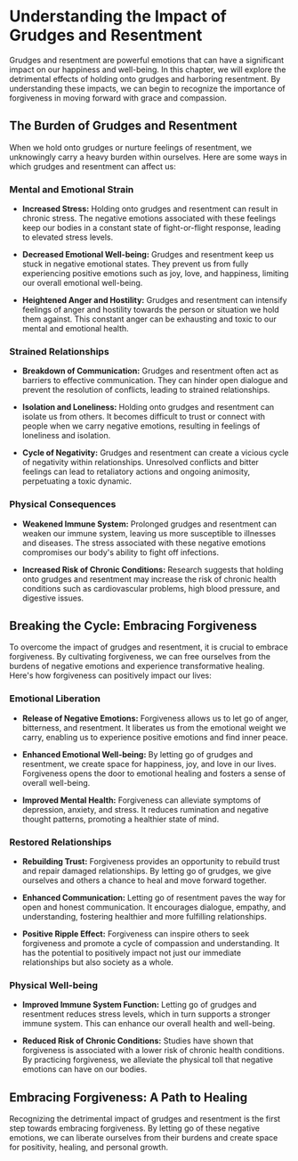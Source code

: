 Understanding the Impact of Grudges and Resentment
=============================================================

Grudges and resentment are powerful emotions that can have a significant impact on our happiness and well-being. In this chapter, we will explore the detrimental effects of holding onto grudges and harboring resentment. By understanding these impacts, we can begin to recognize the importance of forgiveness in moving forward with grace and compassion.

The Burden of Grudges and Resentment
------------------------------------

When we hold onto grudges or nurture feelings of resentment, we unknowingly carry a heavy burden within ourselves. Here are some ways in which grudges and resentment can affect us:

### Mental and Emotional Strain

* **Increased Stress:** Holding onto grudges and resentment can result in chronic stress. The negative emotions associated with these feelings keep our bodies in a constant state of fight-or-flight response, leading to elevated stress levels.

* **Decreased Emotional Well-being:** Grudges and resentment keep us stuck in negative emotional states. They prevent us from fully experiencing positive emotions such as joy, love, and happiness, limiting our overall emotional well-being.

* **Heightened Anger and Hostility:** Grudges and resentment can intensify feelings of anger and hostility towards the person or situation we hold them against. This constant anger can be exhausting and toxic to our mental and emotional health.

### Strained Relationships

* **Breakdown of Communication:** Grudges and resentment often act as barriers to effective communication. They can hinder open dialogue and prevent the resolution of conflicts, leading to strained relationships.

* **Isolation and Loneliness:** Holding onto grudges and resentment can isolate us from others. It becomes difficult to trust or connect with people when we carry negative emotions, resulting in feelings of loneliness and isolation.

* **Cycle of Negativity:** Grudges and resentment can create a vicious cycle of negativity within relationships. Unresolved conflicts and bitter feelings can lead to retaliatory actions and ongoing animosity, perpetuating a toxic dynamic.

### Physical Consequences

* **Weakened Immune System:** Prolonged grudges and resentment can weaken our immune system, leaving us more susceptible to illnesses and diseases. The stress associated with these negative emotions compromises our body's ability to fight off infections.

* **Increased Risk of Chronic Conditions:** Research suggests that holding onto grudges and resentment may increase the risk of chronic health conditions such as cardiovascular problems, high blood pressure, and digestive issues.

Breaking the Cycle: Embracing Forgiveness
-----------------------------------------

To overcome the impact of grudges and resentment, it is crucial to embrace forgiveness. By cultivating forgiveness, we can free ourselves from the burdens of negative emotions and experience transformative healing. Here's how forgiveness can positively impact our lives:

### Emotional Liberation

* **Release of Negative Emotions:** Forgiveness allows us to let go of anger, bitterness, and resentment. It liberates us from the emotional weight we carry, enabling us to experience positive emotions and find inner peace.

* **Enhanced Emotional Well-being:** By letting go of grudges and resentment, we create space for happiness, joy, and love in our lives. Forgiveness opens the door to emotional healing and fosters a sense of overall well-being.

* **Improved Mental Health:** Forgiveness can alleviate symptoms of depression, anxiety, and stress. It reduces rumination and negative thought patterns, promoting a healthier state of mind.

### Restored Relationships

* **Rebuilding Trust:** Forgiveness provides an opportunity to rebuild trust and repair damaged relationships. By letting go of grudges, we give ourselves and others a chance to heal and move forward together.

* **Enhanced Communication:** Letting go of resentment paves the way for open and honest communication. It encourages dialogue, empathy, and understanding, fostering healthier and more fulfilling relationships.

* **Positive Ripple Effect:** Forgiveness can inspire others to seek forgiveness and promote a cycle of compassion and understanding. It has the potential to positively impact not just our immediate relationships but also society as a whole.

### Physical Well-being

* **Improved Immune System Function:** Letting go of grudges and resentment reduces stress levels, which in turn supports a stronger immune system. This can enhance our overall health and well-being.

* **Reduced Risk of Chronic Conditions:** Studies have shown that forgiveness is associated with a lower risk of chronic health conditions. By practicing forgiveness, we alleviate the physical toll that negative emotions can have on our bodies.

Embracing Forgiveness: A Path to Healing
----------------------------------------

Recognizing the detrimental impact of grudges and resentment is the first step towards embracing forgiveness. By letting go of these negative emotions, we can liberate ourselves from their burdens and create space for positivity, healing, and personal growth.
